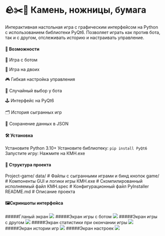 # 🪨✂️📄 Камень, ножницы, бумага

Интерактивная настольная игра с графическим интерфейсом на Python с использованием библиотеки PyQt6.
Позволяет играть как против бота, так и с другом, отслеживать историю и настраивать управление.
#### 🚀 Возможности

👤 Игра с ботом

👥 Игра на двоих

🎮 Гибкая настройка управления

🧠 Случайный выбор у бота

🕹️ Интерфейс на PyQt6

🗂️ История сыгранных игр

💾 Сохранение данных в JSON
#### 🛠 Установка

Установите Python 3.10+
Установите библиотеку:
``pip install PyQt6``
Запустите игру:
Нажмите на КМН.exe
#### 📁 Структура проекта

Project-game/
data/ # Файлы с сыгранными играми и бинд кнопок
game/  # Компоненты GUI и логики игры
КМН.exe # Скомпилированный исполняемый файл
КМН.spec # Конфигурационный файл PyInstaller
README.md # Описание проекта

#### 🖼️Скриншоты интерфейса
#####Гланый экран
![](https://github.com/Sibeykin/Project-game/blob/2ade17538c1038a448a1a55d98dc7704eaa0a304/screenshots/%D0%93%D0%BB%D0%B0%D0%B2%D0%BD%D1%8B%D0%B9%20%D1%8D%D0%BA%D1%80%D0%B0%D0%BD.png)
#####Экран игры с ботом
![](https://github.com/Sibeykin/Project-game/blob/2ade17538c1038a448a1a55d98dc7704eaa0a304/screenshots/%D0%AD%D0%BA%D1%80%D0%B0%D0%BD%20%D0%B8%D0%B3%D1%80%D1%8B%20%D1%81%20%D0%B1%D0%BE%D1%82%D0%BE%D0%BC.png)
#####Экран игры с другом 
![](https://github.com/Sibeykin/Project-game/blob/2ade17538c1038a448a1a55d98dc7704eaa0a304/screenshots/%D0%AD%D0%BA%D1%80%D0%B0%D0%BD%20%D0%B8%D0%B3%D1%80%D1%8B%20%D1%81%20%D0%B4%D1%80%D1%83%D0%B3%D0%BE%D0%BC%20.png)
#####Экран статистики при окончании игры
![](https://github.com/Sibeykin/Project-game/blob/2ade17538c1038a448a1a55d98dc7704eaa0a304/screenshots/%D0%AD%D0%BA%D1%80%D0%B0%D0%BD%20%D1%81%D1%82%D0%B0%D1%82%D0%B8%D1%81%D1%82%D0%B8%D0%BA%D0%B8%20%D0%B8%D0%B3%D1%80%D1%8B%20.png)
#####Экран истории игр
![](https://github.com/Sibeykin/Project-game/blob/2ade17538c1038a448a1a55d98dc7704eaa0a304/screenshots/%D0%AD%D0%BA%D1%80%D0%B0%D0%BD%20%D0%B8%D1%81%D1%82%D0%BE%D1%80%D0%B8%D0%B8%20%D0%B8%D0%B3%D1%80.png)
#####Экран настроек
![](https://github.com/Sibeykin/Project-game/blob/2ade17538c1038a448a1a55d98dc7704eaa0a304/screenshots/%D0%AD%D0%BA%D1%80%D0%B0%D0%BD%20%D0%BD%D0%B0%D1%81%D1%82%D1%80%D0%BE%D0%B5%D0%BA.png)
